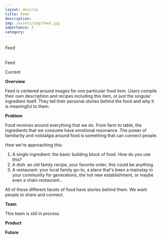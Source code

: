 ```yaml
---
layout: descrip
title: Feed
description:
img: /assets/img/feed.jpg
importance: 3
category:
---
```


###### Feed

<div class="row">
    <div class="col-sm mt-3 mt-md-0">
        <img class="center" src="{{ '/assets/img/feed.jpg' | relative_url }}" alt="" title="similar singer"/>
    </div>
</div>
<div class="caption">
    Feed
</div>

Current

**Overview**

Feed is centered around images for one particular food item. Users compile their own descriptiion and recipes including this item, or just the singular ingredient itself. They tell their personal stories behind the food and why it is meaningful to them.

**Problem**

Food revolves around everything that we do. From farm to table, the ingredients that we consume have emotional resonance. The power of familiarity and nolstalgia around food is something that can connect people.

How we're approaching this:

1. A single ingredient: the basic building block of food. How do you use this?
2. A dish: an old family recipe, your favorite order, this could be anything.
3. A restaurant: your local family go-to, a place that's been a mainstay in your community for generations, the hot new establishment, or maybe even a chain restaurant...

All of these different facets of food have stories behind them. We want people to share and connect.

**Team**

This team is still in process 

**Product**

**Future**